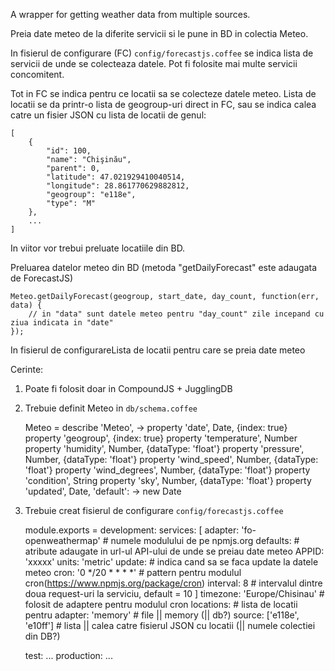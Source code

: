A wrapper for getting weather data from multiple sources.

Preia date meteo de la diferite servicii si le pune in BD in colectia Meteo.

In fisierul de configurare (FC) <code>config/forecastjs.coffee</code> se indica lista de servicii de unde se colecteaza datele.
Pot fi folosite mai multe servicii concomitent.

Tot in FC se indica pentru ce locatii sa se colecteze datele meteo.
Lista de locatii se da printr-o lista de geogroup-uri direct in FC, sau se indica calea catre un fisier JSON cu lista de locatii de genul:

    [
        {
            "id": 100,
            "name": "Chişinău",
            "parent": 0,
            "latitude": 47.021929410040514,
            "longitude": 28.861770629882812,
            "geogroup": "e118e",
            "type": "M"
        },
        ...
    ]

In viitor vor trebui preluate locatiile din BD.


Preluarea datelor meteo din BD (metoda "getDailyForecast" este adaugata de ForecastJS)

    Meteo.getDailyForecast(geogroup, start_date, day_count, function(err, data) {
        // in "data" sunt datele meteo pentru "day_count" zile incepand cu ziua indicata in "date"
    });


In fisierul de configurareLista de locatii pentru care se preia date meteo

Cerinte:
1. Poate fi folosit doar in CompoundJS + JugglingDB
2. Trebuie definit Meteo in <code>db/schema.coffee</code>

    Meteo = describe 'Meteo', ->
      property 'date', Date, {index: true}
      property 'geogroup', {index: true}
      property 'temperature', Number
      property 'humidity', Number, {dataType: 'float'}
      property 'pressure', Number, {dataType: 'float'}
      property 'wind_speed', Number, {dataType: 'float'}
      property 'wind_degrees', Number, {dataType: 'float'}
      property 'condition', String
      property 'sky', Number, {dataType: 'float'}
      property 'updated', Date, 'default': -> new Date

3. Trebuie creat fisierul de configurare <code>config/forecastjs.coffee</code>


    module.exports =
      development:
        services: [
          adapter: 'fo-openweathermap'              # numele modulului de pe npmjs.org
          defaults:                                 # atribute adaugate in url-ul API-ului de unde se preiau date meteo
            APPID: 'xxxxx'
            units: 'metric'
          update:                                   # indica cand sa se faca update la datele meteo
            cron: '0 */20 * * * *'                  # pattern pentru modulul cron(https://www.npmjs.org/package/cron)
            interval: 8                             # intervalul dintre doua request-uri la serviciu, default = 10
        ]
        timezone: 'Europe/Chisinau'                 # folosit de adaptere pentru modulul cron
        locations:                                  # lista de locatii pentru
          adapter: 'memory'                         # file || memory (|| db?)
          source: ['e118e', 'e10ff']                # lista || calea catre fisierul JSON cu locatii (|| numele colectiei din DB?)

      test: ...
      production: ...
